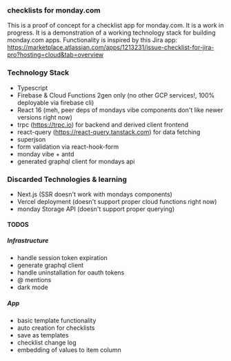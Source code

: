 ### checklists for monday.com

This is a proof of concept for a checklist app for monday.com. It is a work in progress. It is a demonstration of a working technology stack for building monday.com apps.
Functionality is inspired by this Jira app: https://marketplace.atlassian.com/apps/1213231/issue-checklist-for-jira-pro?hosting=cloud&tab=overview
### Technology Stack
- Typescript
- Firebase & Cloud Functions 2gen only (no other GCP services!, 100% deployable via firebase cli)
- React 16 (meh, peer deps of mondays vibe components don't like newer versions right now)
- trpc (https://trpc.io) for backend and derived client frontend
- react-query (https://react-query.tanstack.com) for data fetching
- superjson
- form validation via react-hook-form
- monday vibe + antd
- generated graphql client for mondays api


### Discarded Technologies & learning
- Next.js (SSR doesn't work with mondays components)
- Vercel deployment (doesn't support proper cloud functions right now)
- monday Storage API (doesn't support proper querying)

#### TODOS
##### Infrastructure
- handle session token expiration
- generate graphql client
- handle uninstallation for oauth tokens
- @ mentions
- dark mode
##### App
- basic template functionality
- auto creation for checklists
- save as templates
- checklist change log
- embedding of values to item column